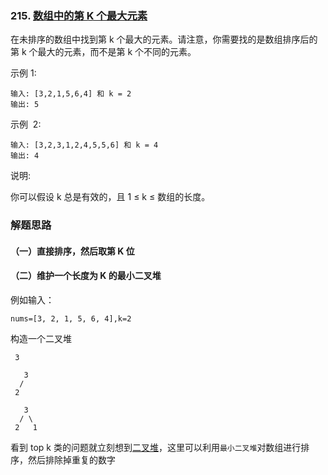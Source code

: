 ### 215. [数组中的第 K 个最大元素](https://leetcode-cn.com/problems/kth-largest-element-in-an-array/)

在未排序的数组中找到第 k 个最大的元素。请注意，你需要找的是数组排序后的第 k 个最大的元素，而不是第 k 个不同的元素。

示例 1:

```
输入: [3,2,1,5,6,4] 和 k = 2
输出: 5
```

示例  2:

```
输入: [3,2,3,1,2,4,5,5,6] 和 k = 4
输出: 4
```

说明:

你可以假设 k 总是有效的，且 1 ≤ k ≤ 数组的长度。

### 解题思路

#### （一）直接排序，然后取第 K 位

#### （二）维护一个长度为 K 的最小二叉堆

例如输入：

```
nums=[3, 2, 1, 5, 6, 4],k=2
```

构造一个二叉堆

```
 3
```

```
   3
  /
 2
```

```
   3
  / \
 2   1
```


看到 top k 类的问题就立刻想到[二叉堆](https://labuladong.gitbook.io/algo/shu-ju-jie-gou-xi-lie/er-cha-dui-xiang-jie-shi-xian-you-xian-ji-dui-lie)，这里可以利用`最小二叉堆`对数组进行排序，然后排除掉重复的数字
